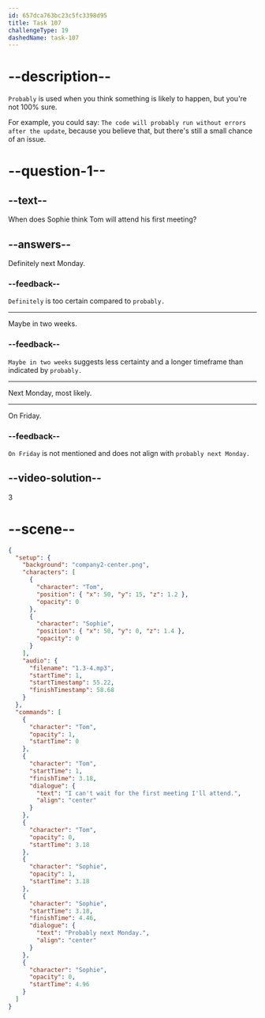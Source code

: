 ```yaml
---
id: 657dca763bc23c5fc3398d95
title: Task 107
challengeType: 19
dashedName: task-107
---
```


<!-- (audio) Tom: I can't wait for the first meeting I'll attend.
Sophie: Probably next Monday. -->

# --description--

`Probably` is used when you think something is likely to happen, but you're not 100% sure.

For example, you could say: `The code will probably run without errors after the update`, because you believe that, but there's still a small chance of an issue.

# --question-1--

## --text--

When does Sophie think Tom will attend his first meeting?

## --answers--

Definitely next Monday.

### --feedback--

`Definitely` is too certain compared to `probably.`

---

Maybe in two weeks.

### --feedback--

`Maybe in two weeks` suggests less certainty and a longer timeframe than indicated by `probably.`

---

Next Monday, most likely.

---

On Friday.

### --feedback--

`On Friday` is not mentioned and does not align with `probably next Monday.`

## --video-solution--

3

# --scene--

```json
{
  "setup": {
    "background": "company2-center.png",
    "characters": [
      {
        "character": "Tom",
        "position": { "x": 50, "y": 15, "z": 1.2 },
        "opacity": 0
      },
      {
        "character": "Sophie",
        "position": { "x": 50, "y": 0, "z": 1.4 },
        "opacity": 0
      }
    ],
    "audio": {
      "filename": "1.3-4.mp3",
      "startTime": 1,
      "startTimestamp": 55.22,
      "finishTimestamp": 58.68
    }
  },
  "commands": [
    {
      "character": "Tom",
      "opacity": 1,
      "startTime": 0
    },
    {
      "character": "Tom",
      "startTime": 1,
      "finishTime": 3.18,
      "dialogue": {
        "text": "I can't wait for the first meeting I'll attend.",
        "align": "center"
      }
    },
    {
      "character": "Tom",
      "opacity": 0,
      "startTime": 3.18
    },
    {
      "character": "Sophie",
      "opacity": 1,
      "startTime": 3.18
    },
    {
      "character": "Sophie",
      "startTime": 3.18,
      "finishTime": 4.46,
      "dialogue": {
        "text": "Probably next Monday.",
        "align": "center"
      }
    },
    {
      "character": "Sophie",
      "opacity": 0,
      "startTime": 4.96
    }
  ]
}
```
